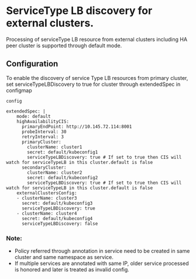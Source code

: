 # ServiceType LB discovery for external clusters.

Processing of serviceType LB resource from external clusters including HA peer cluster is supported through default mode.
 
## Configuration

To enable the discovery of service Type LB resources from primary cluster, set serviceTypeLBDiscovery to true for cluster through extendedSpec in configmap

`config`

```
extendedSpec: |
    mode: default
    highAvailabilityCIS:
      primaryEndPoint: http://10.145.72.114:8001
      probeInterval: 30
      retryInterval: 3
      primaryCluster:
        clusterName: cluster1
        secret: default/kubeconfig1
        serviceTypeLBDiscovery: true # If set to true then CIS will watch for serviceTypeLB in this cluster.default is false
      secondaryCluster:
        clusterName: cluster2
        secret: default/kubeconfig2
        serviceTypeLBDiscovery: true # If set to true then CIS will watch for serviceTypeLB in this cluster.default is false
    externalClustersConfig:
    - clusterName: cluster3
      secret: default/kubeconfig3
      serviceTypeLBDiscovery: true
    - clusterName: cluster4
      secret: default/kubeconfig4
      serviceTypeLBDiscovery: false
 ```

### Note:

* Policy referred through annotation in service need to be created in same cluster and same namespace as service.
* If multiple services are annotated with same IP, older service processed is honored and later is treated as invalid config.


   

